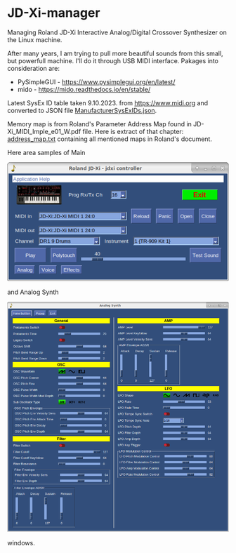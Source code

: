 # JD-Xi-manager
Managing Roland JD-Xi Interactive Analog/Digital Crossover Synthesizer on the Linux machine.

After many years, I am trying to pull more beautiful sounds from this small, but powerfull machine. I'll do it through USB MIDI interface.
Pakages into consideration are:
-  PySimpleGUI - https://www.pysimplegui.org/en/latest/
-  mido - https://mido.readthedocs.io/en/stable/

Latest SysEx ID table taken 9.10.2023. from  https://www.midi.org and converted to JSON file [ManufacturerSysExIDs.json](ManufacturerSysExIDs.json).

Memory map is from Roland's Parameter Address Map found in JD-Xi_MIDI_Imple_e01_W.pdf file. Here is extract of that chapter: [address_map.txt](address_map.txt) containing all mentioned maps in Roland's document.

Here area samples of 
Main

![Main](doc/Main_jdxi_controller.png)  

and Analog Synth

![AnalogSynth](doc/AnalogSynth.png) 

windows.
